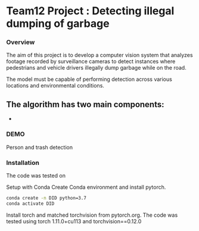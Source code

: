 # Team12 Project : Detecting illegal dumping of garbage

### Overview
The aim of this project is to develop a computer vision system that analyzes footage recorded by surveillance cameras to detect instances where pedestrians and vehicle drivers illegally dump garbage while on the road. 

The model must be capable of performing detection across various locations and environmental conditions.

The algorithm has two main components:
- 
- 

### DEMO


Person and trash detection

### Installation
The code was tested on 


Setup with Conda
Create Conda environment and install pytorch.

```bash
conda create -n DID python=3.7
conda activate DID
```

Install torch and matched torchvision from pytorch.org.
The code was tested using torch 1.11.0+cu113 and torchvision==0.12.0






